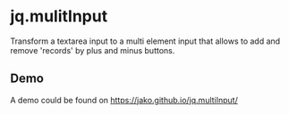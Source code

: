 # jq.mulitInput

Transform a textarea input to a multi element input that allows to add and remove 'records' by plus and minus buttons. 

## Demo

A demo could be found on https://jako.github.io/jq.multiInput/